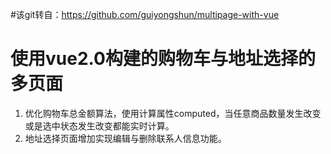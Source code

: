 #该git转自：https://github.com/guiyongshun/multipage-with-vue

# 使用vue2.0构建的购物车与地址选择的多页面

1. 优化购物车总金额算法，使用计算属性computed，当任意商品数量发生改变或是选中状态发生改变都能实时计算。
2. 地址选择页面增加实现编辑与删除联系人信息功能。
